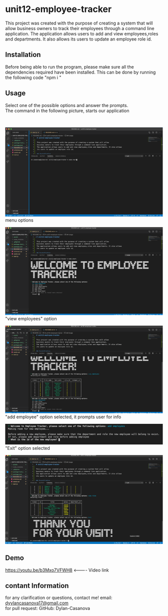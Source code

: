 # unit12-employee-tracker

This project was created with the purpose of creating a system that will allow
business owners to track their employees through a command line application.
The application allows users to add and view employees,roles and departments. It also allows
its users to update an employee role id.

## Installation
Before being able to run the program, please make sure all the dependencies required have been installed. 
This can be done by running the following code "npm i "

## Usage
Select one of the possible options and answer the prompts.
<br>
The command in the following picture, starts our application

<br>

![initial page](./assets/number1.png)
<br>
menu options

![possible options](./assets/number2.png)
<br>
"view employees" option

![employee table](./assets/number3.png)
<br>
"add employee" option selected, it prompts user for info

![add employee](./assets/number4.png)
<br>
"Exit" option selected

![Exit option](./assets/number5.png)

## Demo
https://youtu.be/b3Mxo7VFWH8   <---- Video link

## contant Information
for any clarification or questions, contact me! email: dyylancasanova17@gmail.com <br>
for pull request:
GitHub: Dylan-Casanova
